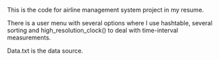 This is the code for airline management system project in my resume.

There is a user menu with several options where I use hashtable, several sorting and high_resolution_clock() to deal with time-interval measurements.

Data.txt is the data source.
